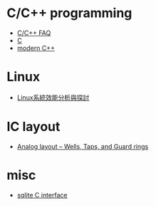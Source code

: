 <!-- Hello, here is my notes. -->
<!-- # about me
- a software developer
- a product engineer 
- working in EDA (electronic design automation) industry
- have ever worked for in several product lines related to IC design tool including 
  - layout editor (Cadence Virtuoso)
  - layout verification (Cadence Pegasus PERC)
  - digital debugging (Synopsys Siloti HDL circuit analysis) -->
# C/C++ programming
- [C/C++ FAQ](https://hackmd.io/@Mclin/Cppfaq)
- [C](https://hackmd.io/@Mclin/BJaojybuq)
- [modern C++](https://hackmd.io/@Mclin/rkUkkQl3t)
# Linux
- [Linux系統效能分析與探討](https://ithelp.ithome.com.tw/articles/10100636)
# IC layout
- [Analog layout – Wells, Taps, and Guard rings](https://pulsic.com/analog-layout-wells-taps-and-guard-rings/)
# misc
- [sqlite C interface](https://hackmd.io/@Mclin/B150i1Wu9)

